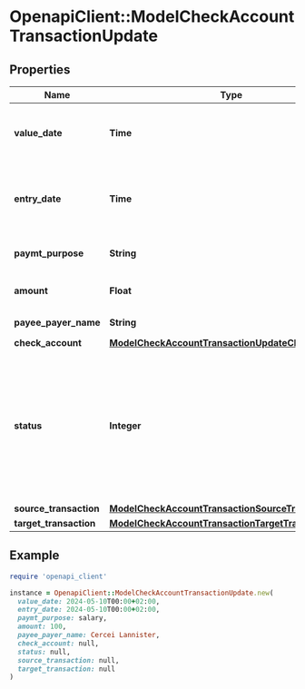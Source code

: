 # OpenapiClient::ModelCheckAccountTransactionUpdate

## Properties

| Name | Type | Description | Notes |
| ---- | ---- | ----------- | ----- |
| **value_date** | **Time** | Date the check account transaction was booked | [optional] |
| **entry_date** | **Time** | Date the check account transaction was imported | [optional] |
| **paymt_purpose** | **String** | the purpose of the transaction | [optional] |
| **amount** | **Float** | Amount of the transaction | [optional] |
| **payee_payer_name** | **String** | Name of the payee/payer | [optional] |
| **check_account** | [**ModelCheckAccountTransactionUpdateCheckAccount**](ModelCheckAccountTransactionUpdateCheckAccount.md) |  | [optional] |
| **status** | **Integer** | Status of the check account transaction.&lt;br&gt;       100 &lt;-&gt; Created&lt;br&gt;       200 &lt;-&gt; Linked&lt;br&gt;       300 &lt;-&gt; Private&lt;br&gt;       400 &lt;-&gt; Booked | [optional] |
| **source_transaction** | [**ModelCheckAccountTransactionSourceTransaction**](ModelCheckAccountTransactionSourceTransaction.md) |  | [optional] |
| **target_transaction** | [**ModelCheckAccountTransactionTargetTransaction**](ModelCheckAccountTransactionTargetTransaction.md) |  | [optional] |

## Example

```ruby
require 'openapi_client'

instance = OpenapiClient::ModelCheckAccountTransactionUpdate.new(
  value_date: 2024-05-10T00:00+02:00,
  entry_date: 2024-05-10T00:00+02:00,
  paymt_purpose: salary,
  amount: 100,
  payee_payer_name: Cercei Lannister,
  check_account: null,
  status: null,
  source_transaction: null,
  target_transaction: null
)
```

